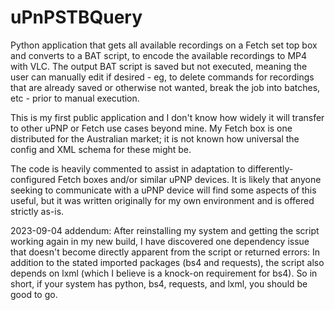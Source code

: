# uPnPSTBQuery
Python application that gets all available recordings on a Fetch set top box and converts to a BAT script, to encode the available recordings to MP4 with VLC. The output BAT script is saved but not executed, meaning the user can manually edit if desired - eg, to delete commands for recordings that are already saved or otherwise not wanted, break the job into batches, etc - prior to manual execution.

This is my first public application and I don't know how widely it will transfer to other uPNP or Fetch use cases beyond mine. My Fetch box is one distributed for the Australian market; it is not known how universal the config and XML schema for these might be.

The code is heavily commented to assist in adaptation to differently-configured Fetch boxes and/or similar uPNP devices. It is likely that anyone seeking to communicate with a uPNP device will find some aspects of this useful, but it was written originally for my own environment and is offered strictly as-is.

2023-09-04 addendum: After reinstalling my system and getting the script working again in my new build, I have discovered one dependency issue that doesn't become directly apparent from the script or returned errors: In addition to the stated imported packages (bs4 and requests), the script also depends on lxml (which I believe is a knock-on requirement for bs4). So in short, if your system has python, bs4, requests, and lxml, you should be good to go.
